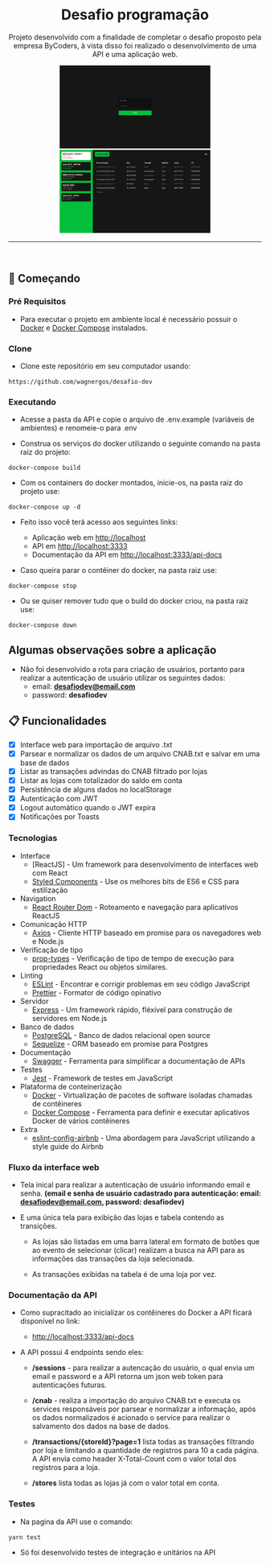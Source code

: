 <h1 align="center">Desafio programação</h1>

<p align="center">Projeto desenvolvido com a finalidade de completar o desafio proposto pela empresa ByCoders, à vista disso foi realizado o desenvolvimento de uma API e uma aplicação web.</p>

<div align="center">
<img src="./readme/sign_in_screen.png" width="300" height="165">
<img src="./readme/dashboard_sreen.png" width="300" height="165">
</div>

---
</br>

## 🚀 Começando

### Pré Requisitos

- Para executar o projeto em ambiente local é necessário possuir o [Docker](https://docs.docker.com/get-docker/) e [Docker Compose](https://docs.docker.com/compose/install/) instalados.

### Clone

- Clone este repositório em seu computador usando:

```
https://github.com/wagnergos/desafio-dev
```

### Executando

- Acesse a pasta da API e copie o arquivo de .env.example (variáveis de ambientes) e renomeie-o para .env

- Construa os serviços do docker utilizando o seguinte comando na pasta raiz do projeto:

```
docker-compose build
```

- Com os containers do docker montados, inicie-os, na pasta raiz do projeto use:

```
docker-compose up -d
```

- Feito isso você terá acesso aos seguintes links:
    - Aplicação web em [http://localhost]( http://localhost)
    - API em [http://localhost:3333]( http://localhost:3333)
    - Documentação da API em [ http://localhost:3333/api-docs](http://localhost:3333/api-docs)

- Caso queira parar o contêiner do docker, na pasta raiz use:

```
docker-compose stop
```

- Ou se quiser remover tudo que o build do docker criou, na pasta raiz use:

```
docker-compose down
```

## Algumas observações sobre a aplicação

- Não foi desenvolvido a rota para criação de usuários, portanto para realizar a autenticação de usuário utilizar os seguintes dados:
    - email: **desafiodev@email.com**
    - password: **desafiodev**

## 📋 Funcionalidades

- [x] Interface web para importação de arquivo .txt
- [x] Parsear e normalizar os dados de um arquivo CNAB.txt e salvar em uma base de dados
- [x] Listar as transações advindas do CNAB filtrado por lojas
- [x] Listar as lojas com totalizador do saldo em conta
- [x] Persistência de alguns dados no localStorage 
- [x] Autenticação com JWT
- [x] Logout automático quando o JWT expira
- [x] Notificações por Toasts

### Tecnologias

- Interface
    - [ReactJS] - Um framework para desenvolvimento de interfaces web com React
    - [Styled Components](https://styled-components.com/) - Use os melhores bits de ES6 e CSS para estilização
- Navigation
    - [React Router Dom](https://reactrouter.com/web/guides/quick-start) - Roteamento e navegação para aplicativos ReactJS
- Comunicação HTTP
    - [Axios](https://github.com/axios/axios) - Cliente HTTP baseado em promise para os navegadores web e Node.js
- Verificação de tipo
    - [prop-types](https://github.com/facebook/prop-types) - Verificação de tipo de tempo de execução para propriedades React ou objetos similares.
- Linting
    - [ESLint](https://github.com/eslint/eslint) - Encontrar e corrigir problemas em seu código JavaScript
    - [Prettier](https://prettier.io/) - Formator de código opinativo
- Servidor
    - [Express](https://expressjs.com/pt-br/) - Um framework rápido, fléxível para construção de servidores em Node.js
- Banco de dados
    - [PostgreSQL](https://www.postgresql.org/) - Banco de dados relacional open source
    - [Sequelize](https://sequelize.org/) - ORM baseado em promise para Postgres
- Documentação
    - [Swagger](https://swagger.io/) - Ferramenta para simplificar a documentação de APIs
- Testes
    - [Jest](https://jestjs.io/pt-BR/) - Framework de testes em JavaScript
- Plataforma de conteinerização
    - [Docker](https://www.docker.com/) - Virtualização de pacotes de software isoladas chamadas de contêineres
    - [Docker Compose](https://docs.docker.com/compose/) - Ferramenta para definir e executar aplicativos Docker de vários contêineres
- Extra
    - [eslint-config-airbnb](https://github.com/airbnb/javascript) - Uma abordagem para JavaScript utilizando a style guide do Airbnb

### Fluxo da interface web

- Tela inical para realizar a autenticação de usuário informando email e senha. **(email e senha de usuário cadastrado para autenticação: email: desafiodev@email.com, password: desafiodev)**

- E uma única tela para exibição das lojas e tabela contendo as transições.

    - As lojas são listadas em uma barra lateral em formato de botões que ao evento de selecionar (clicar) realizam a busca na API para as informações das transações da loja selecionada.

    - As transações exibidas na tabela é de uma loja por vez.

### Documentação da API

- Como supracitado ao inicializar os contêineres do Docker a API ficará disponível no link:
    - [ http://localhost:3333/api-docs](http://localhost:3333/api-docs)

- A API possui 4 endpoints sendo eles:
    - **/sessions** - para realizar a autencação do usuário, o qual envia um email e password e a API retorna um json web token para autenticações futuras.

    - **/cnab** - realiza a importação do arquivo CNAB.txt e executa os services responsáveis por parsear e normalizar a informação, após os dados normalizados é acionado o service para realizar o salvamento dos dados na base de dados.
    
    - **/transactions/{storeId}?page=1** lista todas as transações filtrando por loja e limitando a quantidade de registros para 10 a cada página. A API envia como header X-Total-Count com o valor total dos registros para a loja.

    - **/stores** lista todas as lojas já com o valor total em conta.

### Testes

- Na pagina da API use o comando:

```
yarn test
```

- Só foi desenvolvido testes de integração e unitários na API
